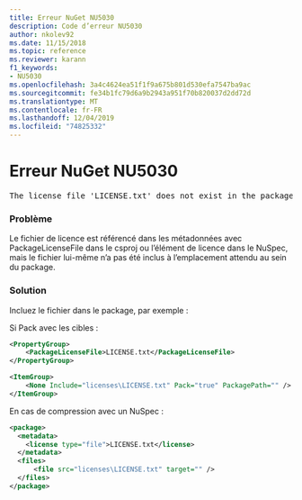 ```yaml
---
title: Erreur NuGet NU5030
description: Code d’erreur NU5030
author: nkolev92
ms.date: 11/15/2018
ms.topic: reference
ms.reviewer: karann
f1_keywords:
- NU5030
ms.openlocfilehash: 3a4c4624ea51f1f9a675b801d530efa7547ba9ac
ms.sourcegitcommit: fe34b1fc79d6a9b2943a951f70b820037d2dd72d
ms.translationtype: MT
ms.contentlocale: fr-FR
ms.lasthandoff: 12/04/2019
ms.locfileid: "74825332"
---
```

# <a name="nuget-error-nu5030"></a>Erreur NuGet NU5030
<pre>The license file 'LICENSE.txt' does not exist in the package.</pre>

### <a name="issue"></a>Problème

Le fichier de licence est référencé dans les métadonnées avec PackageLicenseFile dans le csproj ou l’élément de licence dans le NuSpec, mais le fichier lui-même n’a pas été inclus à l’emplacement attendu au sein du package.


### <a name="solution"></a>Solution

Incluez le fichier dans le package, par exemple :

Si Pack avec les cibles :

```xml
<PropertyGroup>
    <PackageLicenseFile>LICENSE.txt</PackageLicenseFile>
</PropertyGroup>

<ItemGroup>
    <None Include="licenses\LICENSE.txt" Pack="true" PackagePath="" />
</ItemGroup>
```

En cas de compression avec un NuSpec :

```xml
<package>
  <metadata>
    <license type="file">LICENSE.txt</license>
  </metadata>
  <files>
      <file src="licenses\LICENSE.txt" target="" />
  </files>
</package>
```
